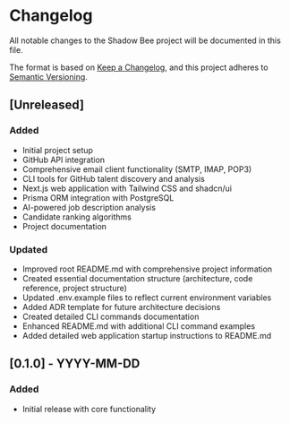 # Changelog

All notable changes to the Shadow Bee project will be documented in this file.

The format is based on [Keep a Changelog](https://keepachangelog.com/en/1.0.0/),
and this project adheres to [Semantic Versioning](https://semver.org/spec/v2.0.0.html).

## [Unreleased]
### Added
- Initial project setup
- GitHub API integration
- Comprehensive email client functionality (SMTP, IMAP, POP3)
- CLI tools for GitHub talent discovery and analysis
- Next.js web application with Tailwind CSS and shadcn/ui
- Prisma ORM integration with PostgreSQL
- AI-powered job description analysis
- Candidate ranking algorithms
- Project documentation

### Updated
- Improved root README.md with comprehensive project information
- Created essential documentation structure (architecture, code reference, project structure)
- Updated .env.example files to reflect current environment variables
- Added ADR template for future architecture decisions
- Created detailed CLI commands documentation
- Enhanced README.md with additional CLI command examples
- Added detailed web application startup instructions to README.md

## [0.1.0] - YYYY-MM-DD
### Added
- Initial release with core functionality 